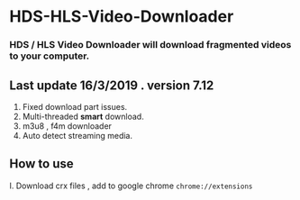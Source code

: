 # HDS-HLS-Video-Downloader
### HDS / HLS Video Downloader will download fragmented videos to your computer.
## Last update 16/3/2019 . version 7.12
1. Fixed download part issues.
2. Multi-threaded **smart** download.
3. m3u8 , f4m downloader
4. Auto detect streaming media.
## How to use
I. Download crx files , add to google chrome ``chrome://extensions`` 


